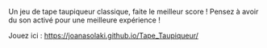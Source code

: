 Un jeu de tape taupiqueur classique, faite le meilleur score !
Pensez à avoir du son activé pour une meilleure expérience !

Jouez ici : https://joanasolaki.github.io/Tape_Taupiqueur/
